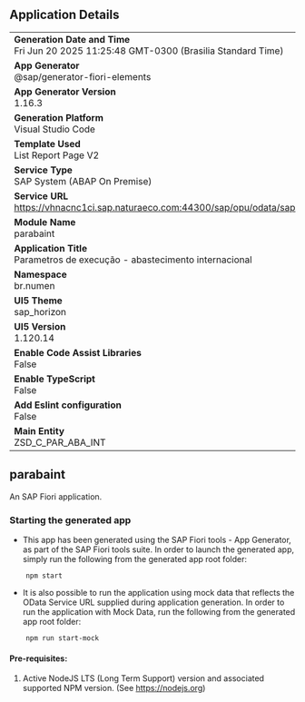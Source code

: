 ## Application Details
|               |
| ------------- |
|**Generation Date and Time**<br>Fri Jun 20 2025 11:25:48 GMT-0300 (Brasilia Standard Time)|
|**App Generator**<br>@sap/generator-fiori-elements|
|**App Generator Version**<br>1.16.3|
|**Generation Platform**<br>Visual Studio Code|
|**Template Used**<br>List Report Page V2|
|**Service Type**<br>SAP System (ABAP On Premise)|
|**Service URL**<br>https://vhnacnc1ci.sap.naturaeco.com:44300/sap/opu/odata/sap/ZUI_SD_3743_O2|
|**Module Name**<br>parabaint|
|**Application Title**<br>Parametros de execução - abastecimento internacional|
|**Namespace**<br>br.numen|
|**UI5 Theme**<br>sap_horizon|
|**UI5 Version**<br>1.120.14|
|**Enable Code Assist Libraries**<br>False|
|**Enable TypeScript**<br>False|
|**Add Eslint configuration**<br>False|
|**Main Entity**<br>ZSD_C_PAR_ABA_INT|

## parabaint

An SAP Fiori application.

### Starting the generated app

-   This app has been generated using the SAP Fiori tools - App Generator, as part of the SAP Fiori tools suite.  In order to launch the generated app, simply run the following from the generated app root folder:

```
    npm start
```

- It is also possible to run the application using mock data that reflects the OData Service URL supplied during application generation.  In order to run the application with Mock Data, run the following from the generated app root folder:

```
    npm run start-mock
```

#### Pre-requisites:

1. Active NodeJS LTS (Long Term Support) version and associated supported NPM version.  (See https://nodejs.org)



